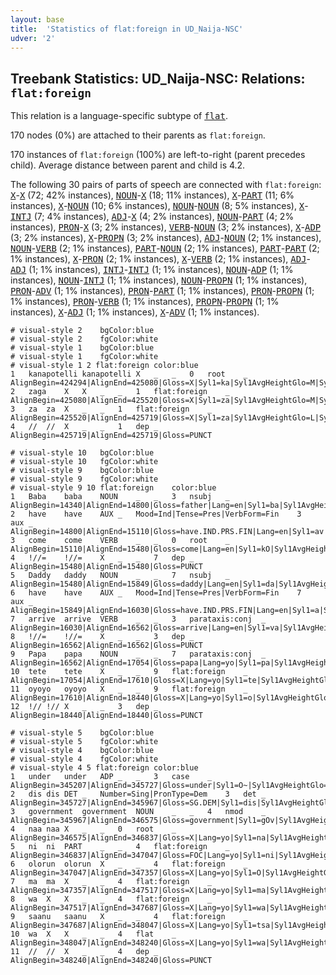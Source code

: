 ```yaml
---
layout: base
title:  'Statistics of flat:foreign in UD_Naija-NSC'
udver: '2'
---
```


## Treebank Statistics: UD_Naija-NSC: Relations: `flat:foreign`

This relation is a language-specific subtype of <tt><a href="pcm_nsc-dep-flat.html">flat</a></tt>.

170 nodes (0%) are attached to their parents as `flat:foreign`.

170 instances of `flat:foreign` (100%) are left-to-right (parent precedes child).
Average distance between parent and child is 4.2.

The following 30 pairs of parts of speech are connected with `flat:foreign`: <tt><a href="pcm_nsc-pos-X.html">X</a></tt>-<tt><a href="pcm_nsc-pos-X.html">X</a></tt> (72; 42% instances), <tt><a href="pcm_nsc-pos-NOUN.html">NOUN</a></tt>-<tt><a href="pcm_nsc-pos-X.html">X</a></tt> (18; 11% instances), <tt><a href="pcm_nsc-pos-X.html">X</a></tt>-<tt><a href="pcm_nsc-pos-PART.html">PART</a></tt> (11; 6% instances), <tt><a href="pcm_nsc-pos-X.html">X</a></tt>-<tt><a href="pcm_nsc-pos-NOUN.html">NOUN</a></tt> (10; 6% instances), <tt><a href="pcm_nsc-pos-NOUN.html">NOUN</a></tt>-<tt><a href="pcm_nsc-pos-NOUN.html">NOUN</a></tt> (8; 5% instances), <tt><a href="pcm_nsc-pos-X.html">X</a></tt>-<tt><a href="pcm_nsc-pos-INTJ.html">INTJ</a></tt> (7; 4% instances), <tt><a href="pcm_nsc-pos-ADJ.html">ADJ</a></tt>-<tt><a href="pcm_nsc-pos-X.html">X</a></tt> (4; 2% instances), <tt><a href="pcm_nsc-pos-NOUN.html">NOUN</a></tt>-<tt><a href="pcm_nsc-pos-PART.html">PART</a></tt> (4; 2% instances), <tt><a href="pcm_nsc-pos-PRON.html">PRON</a></tt>-<tt><a href="pcm_nsc-pos-X.html">X</a></tt> (3; 2% instances), <tt><a href="pcm_nsc-pos-VERB.html">VERB</a></tt>-<tt><a href="pcm_nsc-pos-NOUN.html">NOUN</a></tt> (3; 2% instances), <tt><a href="pcm_nsc-pos-X.html">X</a></tt>-<tt><a href="pcm_nsc-pos-ADP.html">ADP</a></tt> (3; 2% instances), <tt><a href="pcm_nsc-pos-X.html">X</a></tt>-<tt><a href="pcm_nsc-pos-PROPN.html">PROPN</a></tt> (3; 2% instances), <tt><a href="pcm_nsc-pos-ADJ.html">ADJ</a></tt>-<tt><a href="pcm_nsc-pos-NOUN.html">NOUN</a></tt> (2; 1% instances), <tt><a href="pcm_nsc-pos-NOUN.html">NOUN</a></tt>-<tt><a href="pcm_nsc-pos-VERB.html">VERB</a></tt> (2; 1% instances), <tt><a href="pcm_nsc-pos-PART.html">PART</a></tt>-<tt><a href="pcm_nsc-pos-NOUN.html">NOUN</a></tt> (2; 1% instances), <tt><a href="pcm_nsc-pos-PART.html">PART</a></tt>-<tt><a href="pcm_nsc-pos-PART.html">PART</a></tt> (2; 1% instances), <tt><a href="pcm_nsc-pos-X.html">X</a></tt>-<tt><a href="pcm_nsc-pos-PRON.html">PRON</a></tt> (2; 1% instances), <tt><a href="pcm_nsc-pos-X.html">X</a></tt>-<tt><a href="pcm_nsc-pos-VERB.html">VERB</a></tt> (2; 1% instances), <tt><a href="pcm_nsc-pos-ADJ.html">ADJ</a></tt>-<tt><a href="pcm_nsc-pos-ADJ.html">ADJ</a></tt> (1; 1% instances), <tt><a href="pcm_nsc-pos-INTJ.html">INTJ</a></tt>-<tt><a href="pcm_nsc-pos-INTJ.html">INTJ</a></tt> (1; 1% instances), <tt><a href="pcm_nsc-pos-NOUN.html">NOUN</a></tt>-<tt><a href="pcm_nsc-pos-ADP.html">ADP</a></tt> (1; 1% instances), <tt><a href="pcm_nsc-pos-NOUN.html">NOUN</a></tt>-<tt><a href="pcm_nsc-pos-INTJ.html">INTJ</a></tt> (1; 1% instances), <tt><a href="pcm_nsc-pos-NOUN.html">NOUN</a></tt>-<tt><a href="pcm_nsc-pos-PROPN.html">PROPN</a></tt> (1; 1% instances), <tt><a href="pcm_nsc-pos-PRON.html">PRON</a></tt>-<tt><a href="pcm_nsc-pos-ADV.html">ADV</a></tt> (1; 1% instances), <tt><a href="pcm_nsc-pos-PRON.html">PRON</a></tt>-<tt><a href="pcm_nsc-pos-PART.html">PART</a></tt> (1; 1% instances), <tt><a href="pcm_nsc-pos-PRON.html">PRON</a></tt>-<tt><a href="pcm_nsc-pos-PROPN.html">PROPN</a></tt> (1; 1% instances), <tt><a href="pcm_nsc-pos-PRON.html">PRON</a></tt>-<tt><a href="pcm_nsc-pos-VERB.html">VERB</a></tt> (1; 1% instances), <tt><a href="pcm_nsc-pos-PROPN.html">PROPN</a></tt>-<tt><a href="pcm_nsc-pos-PROPN.html">PROPN</a></tt> (1; 1% instances), <tt><a href="pcm_nsc-pos-X.html">X</a></tt>-<tt><a href="pcm_nsc-pos-ADJ.html">ADJ</a></tt> (1; 1% instances), <tt><a href="pcm_nsc-pos-X.html">X</a></tt>-<tt><a href="pcm_nsc-pos-ADV.html">ADV</a></tt> (1; 1% instances).


~~~ conllu
# visual-style 2	bgColor:blue
# visual-style 2	fgColor:white
# visual-style 1	bgColor:blue
# visual-style 1	fgColor:white
# visual-style 1 2 flat:foreign	color:blue
1	kanapotelli	kanapotelli	X	_	_	0	root	_	AlignBegin=424294|AlignEnd=425080|Gloss=X|Syl1=ka|Syl1AvgHeightGlo=M|Syl1AvgHeightLoc=M|Syl1Glo=lm|Syl1Loc=lm|Syl1PitchRangeGlo=L|Syl1PitchRangeLoc=L|Syl1SlopeGlo=Rise|Syl1SlopeLoc=Rise|Syl2=na|Syl2AvgHeightGlo=M|Syl2AvgHeightLoc=M|Syl2Glo=mm|Syl2Loc=mm|Syl2PitchRangeGlo=L|Syl2PitchRangeLoc=L|Syl2SlopeGlo=Flat|Syl2SlopeLoc=Flat|Syl3=po|Syl3AvgHeightGlo=H|Syl3AvgHeightLoc=H|Syl3Glo=hH|Syl3Loc=mh|Syl3PitchRangeGlo=L|Syl3PitchRangeLoc=L|Syl3SlopeGlo=Rise|Syl3SlopeLoc=Rise|Syl4=tE|Syl4AvgHeightGlo=H|Syl4AvgHeightLoc=M|Syl4Glo=hh|Syl4Loc=mm|Syl4PitchRangeGlo=L|Syl4PitchRangeLoc=L|Syl4SlopeGlo=Flat|Syl4SlopeLoc=Flat|Syl5=li|Syl5AvgHeightGlo=H|Syl5AvgHeightLoc=M|Syl5Glo=hh|Syl5Loc=mm|Syl5PitchRangeGlo=L|Syl5PitchRangeLoc=L|Syl5SlopeGlo=Flat|Syl5SlopeLoc=Flat|SyllableCount=5
2	zaga	X	X	_	_	1	flat:foreign	_	AlignBegin=425080|AlignEnd=425520|Gloss=X|Syl1=za|Syl1AvgHeightGlo=M|Syl1AvgHeightLoc=M|Syl1Glo=mm|Syl1Loc=mm|Syl1PitchRangeGlo=L|Syl1PitchRangeLoc=L|Syl1SlopeGlo=Flat|Syl1SlopeLoc=Flat|Syl2=ga|Syl2AvgHeightGlo=L|Syl2AvgHeightLoc=M|Syl2Glo=ll|Syl2Loc=mm|Syl2PitchRangeGlo=L|Syl2PitchRangeLoc=L|Syl2SlopeGlo=Flat|Syl2SlopeLoc=Flat|SyllableCount=2
3	za	za	X	_	_	1	flat:foreign	_	AlignBegin=425520|AlignEnd=425719|Gloss=X|Syl1=za|Syl1AvgHeightGlo=L|Syl1AvgHeightLoc=M|Syl1Glo=lL|Syl1Loc=ml|Syl1PitchRangeGlo=L|Syl1PitchRangeLoc=L|Syl1SlopeGlo=Fall|Syl1SlopeLoc=Fall|SyllableCount=1
4	//	//	X	_	_	1	dep	_	AlignBegin=425719|AlignEnd=425719|Gloss=PUNCT

~~~


~~~ conllu
# visual-style 10	bgColor:blue
# visual-style 10	fgColor:white
# visual-style 9	bgColor:blue
# visual-style 9	fgColor:white
# visual-style 9 10 flat:foreign	color:blue
1	Baba	baba	NOUN	_	_	3	nsubj	_	AlignBegin=14340|AlignEnd=14800|Gloss=father|Lang=en|Syl1=ba|Syl1AvgHeightGlo=L|Syl1AvgHeightLoc=M|Syl1Glo=llm1|Syl1Loc=mm|Syl1PitchRangeGlo=L|Syl1PitchRangeLoc=L|Syl1SlopeGlo=Flat|Syl1SlopeLoc=Flat|Syl2=ba|Syl2AvgHeightGlo=M|Syl2AvgHeightLoc=H|Syl2Glo=Lh|Syl2Loc=lH|Syl2PitchRangeGlo=H|Syl2PitchRangeLoc=H|Syl2SlopeGlo=Rise|Syl2SlopeLoc=Rise|SyllableCount=2
2	have	have	AUX	_	Mood=Ind|Tense=Pres|VerbForm=Fin	3	aux	_	AlignBegin=14800|AlignEnd=15110|Gloss=have.IND.PRS.FIN|Lang=en|Syl1=av|Syl1AvgHeightGlo=L|Syl1AvgHeightLoc=M|Syl1Glo=ll|Syl1Loc=ml|Syl1PitchRangeGlo=L|Syl1PitchRangeLoc=L|Syl1SlopeGlo=Flat|Syl1SlopeLoc=Fall|SyllableCount=1
3	come	come	VERB	_	_	0	root	_	AlignBegin=15110|AlignEnd=15480|Gloss=come|Lang=en|Syl1=kO|Syl1AvgHeightGlo=H|Syl1AvgHeightLoc=H|Syl1Glo=hh|Syl1Loc=hh|Syl1PitchRangeGlo=L|Syl1PitchRangeLoc=L|Syl1SlopeGlo=Flat|Syl1SlopeLoc=Flat|Syl2=mO|Syl2AvgHeightGlo=M|Syl2AvgHeightLoc=M|Syl2Glo=ml|Syl2Loc=ml|Syl2PitchRangeGlo=L|Syl2PitchRangeLoc=L|Syl2SlopeGlo=Fall|Syl2SlopeLoc=Fall|SyllableCount=2
4	!//=	!//=	X	_	_	7	dep	_	AlignBegin=15480|AlignEnd=15480|Gloss=PUNCT
5	Daddy	daddy	NOUN	_	_	7	nsubj	_	AlignBegin=15480|AlignEnd=15849|Gloss=daddy|Lang=en|Syl1=da|Syl1AvgHeightGlo=M|Syl1AvgHeightLoc=M|Syl1Glo=lh|Syl1Loc=lh|Syl1PitchRangeGlo=M|Syl1PitchRangeLoc=M|Syl1SlopeGlo=Rise|Syl1SlopeLoc=Rise|Syl2=di|Syl2AvgHeightGlo=H|Syl2AvgHeightLoc=H|Syl2Glo=hh|Syl2Loc=mh|Syl2PitchRangeGlo=L|Syl2PitchRangeLoc=L|Syl2SlopeGlo=Flat|Syl2SlopeLoc=Rise|SyllableCount=2
6	have	have	AUX	_	Mood=Ind|Tense=Pres|VerbForm=Fin	7	aux	_	AlignBegin=15849|AlignEnd=16030|Gloss=have.IND.PRS.FIN|Lang=en|Syl1=a|Syl1AvgHeightGlo=M|Syl1AvgHeightLoc=M|Syl1Glo=ml|Syl1Loc=ml|Syl1PitchRangeGlo=L|Syl1PitchRangeLoc=L|Syl1SlopeGlo=Fall|Syl1SlopeLoc=Fall|SyllableCount=1
7	arrive	arrive	VERB	_	_	3	parataxis:conj	_	AlignBegin=16030|AlignEnd=16562|Gloss=arrive|Lang=en|Syl1=va|Syl1AvgHeightGlo=L|Syl1AvgHeightLoc=M|Syl1ExternalOnset=True|Syl1Glo=ll|Syl1Loc=lm|Syl1PitchRangeGlo=L|Syl1PitchRangeLoc=L|Syl1SlopeGlo=Flat|Syl1SlopeLoc=Rise|Syl2=raI|Syl2AvgHeightGlo=M|Syl2AvgHeightLoc=H|Syl2Glo=mm|Syl2Loc=hh|Syl2PitchRangeGlo=L|Syl2PitchRangeLoc=L|Syl2SlopeGlo=Flat|Syl2SlopeLoc=Flat|Syl3=vo|Syl3AvgHeightGlo=M|Syl3AvgHeightLoc=L|Syl3Glo=mm|Syl3Loc=ll|Syl3PitchRangeGlo=L|Syl3PitchRangeLoc=L|Syl3SlopeGlo=Flat|Syl3SlopeLoc=Flat|SyllableCount=3
8	!//=	!//=	X	_	_	3	dep	_	AlignBegin=16562|AlignEnd=16562|Gloss=PUNCT
9	Papa	papa	NOUN	_	_	7	parataxis:conj	_	AlignBegin=16562|AlignEnd=17054|Gloss=papa|Lang=yo|Syl1=pa|Syl1AvgHeightGlo=M|Syl1AvgHeightLoc=M|Syl1Glo=mm|Syl1Loc=mm|Syl1PitchRangeGlo=L|Syl1PitchRangeLoc=L|Syl1SlopeGlo=Flat|Syl1SlopeLoc=Flat|Syl2=pa|Syl2AvgHeightGlo=H|Syl2AvgHeightLoc=M|Syl2Glo=hh|Syl2Loc=mm|Syl2PitchRangeGlo=L|Syl2PitchRangeLoc=L|Syl2SlopeGlo=Flat|Syl2SlopeLoc=Flat|SyllableCount=2
10	tete	tete	X	_	_	9	flat:foreign	_	AlignBegin=17054|AlignEnd=17610|Gloss=X|Lang=yo|Syl1=te|Syl1AvgHeightGlo=M|Syl1AvgHeightLoc=M|Syl1Glo=mm|Syl1Loc=mm|Syl1PitchRangeGlo=L|Syl1PitchRangeLoc=L|Syl1SlopeGlo=Flat|Syl1SlopeLoc=Flat|Syl2=te|Syl2AvgHeightGlo=M|Syl2AvgHeightLoc=M|Syl2Glo=mm|Syl2Loc=mm|Syl2PitchRangeGlo=L|Syl2PitchRangeLoc=L|Syl2SlopeGlo=Flat|Syl2SlopeLoc=Flat|SyllableCount=2
11	oyoyo	oyoyo	X	_	_	9	flat:foreign	_	AlignBegin=17610|AlignEnd=18440|Gloss=X|Lang=yo|Syl1=o|Syl1AvgHeightGlo=M|Syl1AvgHeightLoc=M|Syl1Glo=mm|Syl1Loc=mm|Syl1PitchRangeGlo=L|Syl1PitchRangeLoc=L|Syl1SlopeGlo=Flat|Syl1SlopeLoc=Flat|Syl2=jo|Syl2AvgHeightGlo=M|Syl2AvgHeightLoc=M|Syl2Glo=mm|Syl2Loc=mm|Syl2PitchRangeGlo=L|Syl2PitchRangeLoc=L|Syl2SlopeGlo=Flat|Syl2SlopeLoc=Flat|Syl3=jo|Syl3AvgHeightGlo=M|Syl3AvgHeightLoc=M|Syl3Glo=mm|Syl3Loc=mm|Syl3PitchRangeGlo=L|Syl3PitchRangeLoc=L|Syl3SlopeGlo=Flat|Syl3SlopeLoc=Flat|SyllableCount=3
12	!//	!//	X	_	_	3	dep	_	AlignBegin=18440|AlignEnd=18440|Gloss=PUNCT

~~~


~~~ conllu
# visual-style 5	bgColor:blue
# visual-style 5	fgColor:white
# visual-style 4	bgColor:blue
# visual-style 4	fgColor:white
# visual-style 4 5 flat:foreign	color:blue
1	under	under	ADP	_	_	3	case	_	AlignBegin=345207|AlignEnd=345727|Gloss=under|Syl1=O~|Syl1AvgHeightGlo=H|Syl1AvgHeightLoc=M|Syl1Glo=mH|Syl1Loc=lh|Syl1PitchRangeGlo=M|Syl1PitchRangeLoc=M|Syl1SlopeGlo=Rise|Syl1SlopeLoc=Rise|Syl2=da|Syl2AvgHeightGlo=H|Syl2AvgHeightLoc=M|Syl2Glo=hH|Syl2Loc=mm|Syl2PitchRangeGlo=L|Syl2PitchRangeLoc=L|Syl2SlopeGlo=Rise|Syl2SlopeLoc=Flat|SyllableCount=2
2	dis	dis	DET	_	Number=Sing|PronType=Dem	3	det	_	AlignBegin=345727|AlignEnd=345967|Gloss=SG.DEM|Syl1=dis|Syl1AvgHeightGlo=H|Syl1AvgHeightLoc=M|Syl1Glo=hm|Syl1Loc=mm|Syl1PitchRangeGlo=L|Syl1PitchRangeLoc=L|Syl1SlopeGlo=Fall|Syl1SlopeLoc=Flat|SyllableCount=1
3	government	government	NOUN	_	_	4	nmod	_	AlignBegin=345967|AlignEnd=346575|Gloss=government|Syl1=gOv|Syl1AvgHeightGlo=H|Syl1AvgHeightLoc=H|Syl1Glo=hm|Syl1Loc=hm|Syl1PitchRangeGlo=L|Syl1PitchRangeLoc=L|Syl1SlopeGlo=Fall|Syl1SlopeLoc=Fall|Syl2=mE~|Syl2AvgHeightGlo=M|Syl2AvgHeightLoc=M|Syl2Glo=hl|Syl2Loc=hl|Syl2PitchRangeGlo=M|Syl2PitchRangeLoc=M|Syl2SlopeGlo=Fall|Syl2SlopeLoc=Fall|Syl3=ti|Syl3AvgHeightGlo=L|Syl3AvgHeightLoc=L|Syl3Glo=ll|Syl3Loc=ll|Syl3PitchRangeGlo=L|Syl3PitchRangeLoc=L|Syl3SlopeGlo=Flat|Syl3SlopeLoc=Flat|SyllableCount=3
4	naa	naa	X	_	_	0	root	_	AlignBegin=346575|AlignEnd=346837|Gloss=X|Lang=yo|Syl1=na|Syl1AvgHeightGlo=M|Syl1AvgHeightLoc=M|Syl1Glo=lh|Syl1Loc=lh|Syl1PitchRangeGlo=M|Syl1PitchRangeLoc=M|Syl1SlopeGlo=Rise|Syl1SlopeLoc=Rise|SyllableCount=1
5	ni	ni	PART	_	_	4	flat:foreign	_	AlignBegin=346837|AlignEnd=347047|Gloss=FOC|Lang=yo|Syl1=ni|Syl1AvgHeightGlo=M|Syl1AvgHeightLoc=M|Syl1Glo=lm|Syl1Loc=mm|Syl1PitchRangeGlo=L|Syl1PitchRangeLoc=L|Syl1SlopeGlo=Rise|Syl1SlopeLoc=Flat|SyllableCount=1
6	olorun	olorun	X	_	_	4	flat:foreign	_	AlignBegin=347047|AlignEnd=347357|Gloss=X|Lang=yo|Syl1=O|Syl1AvgHeightGlo=L|Syl1AvgHeightLoc=L|Syl1Glo=ll|Syl1Loc=ll|Syl1PitchRangeGlo=L|Syl1PitchRangeLoc=L|Syl1SlopeGlo=Flat|Syl1SlopeLoc=Flat|Syl2=lO|Syl2AvgHeightGlo=M|Syl2AvgHeightLoc=M|Syl2Glo=mm|Syl2Loc=mm|Syl2PitchRangeGlo=L|Syl2PitchRangeLoc=L|Syl2SlopeGlo=Flat|Syl2SlopeLoc=Flat|SyllableCount=2
7	ma	ma	X	_	_	4	flat:foreign	_	AlignBegin=347357|AlignEnd=347517|Gloss=X|Lang=yo|Syl1=ma|Syl1AvgHeightGlo=L|Syl1AvgHeightLoc=M|Syl1Glo=mL|Syl1Loc=ml|Syl1PitchRangeGlo=M|Syl1PitchRangeLoc=L|Syl1SlopeGlo=Fall|Syl1SlopeLoc=Fall|SyllableCount=1
8	wa	X	X	_	_	4	flat:foreign	_	AlignBegin=347517|AlignEnd=347687|Gloss=X|Lang=yo|Syl1=wa|Syl1AvgHeightGlo=M|Syl1AvgHeightLoc=H|Syl1Glo=lm|Syl1Loc=mh|Syl1PitchRangeGlo=L|Syl1PitchRangeLoc=L|Syl1SlopeGlo=Rise|Syl1SlopeLoc=Rise|SyllableCount=1
9	saanu	saanu	X	_	_	4	flat:foreign	_	AlignBegin=347687|AlignEnd=348047|Gloss=X|Lang=yo|Syl1=tsa|Syl1AvgHeightGlo=M|Syl1AvgHeightLoc=M|Syl1Glo=ml|Syl1Loc=mm|Syl1PitchRangeGlo=L|Syl1PitchRangeLoc=L|Syl1SlopeGlo=Fall|Syl1SlopeLoc=Flat|Syl2=nu|Syl2AvgHeightGlo=L|Syl2AvgHeightLoc=M|Syl2Glo=ll|Syl2Loc=mm|Syl2PitchRangeGlo=L|Syl2PitchRangeLoc=L|Syl2SlopeGlo=Flat|Syl2SlopeLoc=Flat|SyllableCount=2
10	wa	X	X	_	_	4	flat	_	AlignBegin=348047|AlignEnd=348240|Gloss=X|Lang=yo|Syl1=wa|Syl1AvgHeightGlo=L|Syl1AvgHeightLoc=M|Syl1Glo=ll|Syl1Loc=mm|Syl1PitchRangeGlo=L|Syl1PitchRangeLoc=L|Syl1SlopeGlo=Flat|Syl1SlopeLoc=Flat|SyllableCount=1
11	//	//	X	_	_	4	dep	_	AlignBegin=348240|AlignEnd=348240|Gloss=PUNCT

~~~


